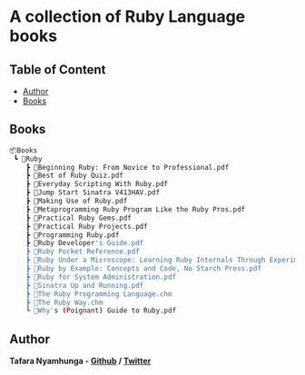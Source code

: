 # A collection of Ruby Language books

## Table of Content

* [Author](#author)
* [Books](#books)

## Books

```bash
📦Books
 ┗ 📂Ruby
    ┣ 📜Beginning Ruby: From Novice to Professional.pdf
    ┣ 📜Best of Ruby Quiz.pdf
    ┣ 📜Everyday Scripting With Ruby.pdf
    ┣ 📜Jump Start Sinatra V413HAV.pdf
    ┣ 📜Making Use of Ruby.pdf
    ┣ 📜Metaprogramming Ruby Program Like the Ruby Pros.pdf
    ┣ 📜Practical Ruby Gems.pdf
    ┣ 📜Practical Ruby Projects.pdf
    ┣ 📜Programming Ruby.pdf
    ┣ 📜Ruby Developer's Guide.pdf
    ┣ 📜Ruby Pocket Reference.pdf
    ┣ 📜Ruby Under a Microscope: Learning Ruby Internals Through Experiment.pdf
    ┣ 📜Ruby by Example: Concepts and Code, No Starch Press.pdf
    ┣ 📜Ruby for System Administration.pdf
    ┣ 📜Sinatra Up and Running.pdf
    ┣ 📜The Ruby Programming Language.chm
    ┣ 📜The Ruby Way.chm
    ┗ 📜Why's (Poignant) Guide to Ruby.pdf
```

## Author

**Tafara Nyamhunga  - [Github](https://github.com/tafara-n) / [Twitter](https://twitter.com/tafaranyamhunga)**

